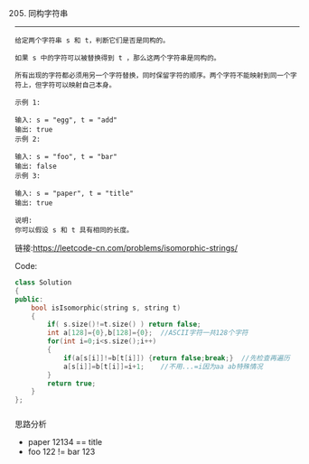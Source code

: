 205. 同构字符串
----------
    给定两个字符串 s 和 t，判断它们是否是同构的。

    如果 s 中的字符可以被替换得到 t ，那么这两个字符串是同构的。

    所有出现的字符都必须用另一个字符替换，同时保留字符的顺序。两个字符不能映射到同一个字符上，但字符可以映射自己本身。

    示例 1:

    输入: s = "egg", t = "add"
    输出: true
    示例 2:

    输入: s = "foo", t = "bar"
    输出: false
    示例 3:

    输入: s = "paper", t = "title"
    输出: true

    说明:
    你可以假设 s 和 t 具有相同的长度。
    
链接:https://leetcode-cn.com/problems/isomorphic-strings/

Code:
```cpp
class Solution 
{
public:
    bool isIsomorphic(string s, string t) 
    {
        if( s.size()!=t.size() ) return false;
        int a[128]={0},b[128]={0};  //ASCII字符一共128个字符
        for(int i=0;i<s.size();i++)
        {
            if(a[s[i]]!=b[t[i]]) {return false;break;}  //先检查再遍历
            a[s[i]]=b[t[i]]=i+1;    //不用...=i因为aa ab特殊情况
        }
        return true;
    }
};
```

#####
思路分析
* paper 12134 == title
* foo 122 != bar 123
